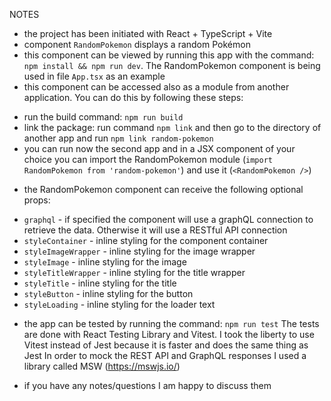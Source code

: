 NOTES

- the project has been initiated with React + TypeScript + Vite
- component `RandomPokemon` displays a random Pokémon
- this component can be viewed by running this app with the command: `npm install && npm run dev`. The RandomPokemon component is being used in file `App.tsx` as an example
- this component can be accessed also as a module from another application. You can do this by following these steps:

* run the build command: `npm run build`
* link the package: run command `npm link` and then go to the directory of another app and run `npm link random-pokemon`
* you can run now the second app and in a JSX component of your choice you can import the RandomPokemon module (`import RandomPokemon from 'random-pokemon'`) and use it (`<RandomPokemon />`)

- the RandomPokemon component can receive the following optional props:

* `graphql` - if specified the component will use a graphQL connection to retrieve the data. Otherwise it will use a RESTful API connection
* `styleContainer` - inline styling for the component container
* `styleImageWrapper` - inline styling for the image wrapper
* `styleImage` - inline styling for the image
* `styleTitleWrapper` - inline styling for the title wrapper
* `styleTitle` - inline styling for the title
* `styleButton` - inline styling for the button
* `styleLoading` - inline styling for the loader text

- the app can be tested by running the command: `npm run test`
  The tests are done with React Testing Library and Vitest. I took the liberty to use Vitest instead of Jest because it is faster and does the same thing as Jest
  In order to mock the REST API and GraphQL responses I used a library called MSW (https://mswjs.io/)

- if you have any notes/questions I am happy to discuss them
